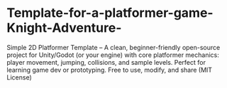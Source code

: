 # Template-for-a-platformer-game-Knight-Adventure-
Simple 2D Platformer Template – A clean, beginner-friendly open-source project for Unity/Godot (or your engine) with core platformer mechanics: player movement, jumping, collisions, and sample levels. Perfect for learning game dev or prototyping. Free to use, modify, and share (MIT License)
